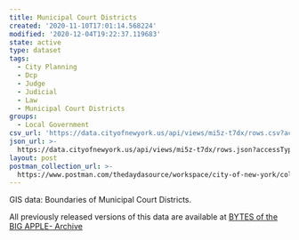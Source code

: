 ```yaml
---
title: Municipal Court Districts
created: '2020-11-10T17:01:14.568224'
modified: '2020-12-04T19:22:37.119683'
state: active
type: dataset
tags:
  - City Planning
  - Dcp
  - Judge
  - Judicial
  - Law
  - Municipal Court Districts
groups:
  - Local Government
csv_url: 'https://data.cityofnewyork.us/api/views/mi5z-t7dx/rows.csv?accessType=DOWNLOAD'
json_url: >-
  https://data.cityofnewyork.us/api/views/mi5z-t7dx/rows.json?accessType=DOWNLOAD
layout: post
postman_collection_url: >-
  https://www.postman.com/thedaydasource/workspace/city-of-new-york/collection/15909983-e4eb4f94-ba19-4198-a18f-df9e664f8b44
---
```

GIS data: Boundaries of Municipal Court Districts.

All previously released versions of this data are available at <a href="https://www1.nyc.gov/site/planning/data-maps/open-data/bytes-archive.page?sorts[year]=0">BYTES of the BIG APPLE- Archive</a>
